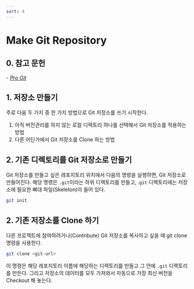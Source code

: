 ```yaml
---
sort: 4
---
```


# Make Git Repository

## 0. 참고 문헌

*- [Pro Git](https://git-scm.com/book/ko/v2)*

## 1. 저장소 만들기

주로 다음 두 가지 중 한 가지 방법으로 Git 저장소를 쓰기 시작한다.

1. 아직 버전관리를 하지 않는 로컬 디렉토리 하나를 선택해서 Git 저장소를 적용하는 방법
2. 다른 어딘가에서 Git 저장소를 Clone 하는 방법

## 2. 기존 디렉토리를 Git 저장소로 만들기

Git 저장소를 만들고 싶은 레포지토리 위치에서 다음의 명령을 실행하면, Git 저장소로 만들어진다. 해당 명령은 `.git`이라는 하위 디렉토리를 만들고, .`git` 디렉토리에는 저장소에 필요한 뼈대 파일(Skeleton)이 들어 있다. 

```bash
git init
```

## 2. 기존 저장소를 Clone 하기
다른 프로젝트에 참여하려거나(Contribute) Git 저장소를 복사하고 싶을 때 git clone 명령을 사용한다.

```bash
git clone <git-url>
```

이 명령은 해당 레포지토리 이름에 해당하는 디렉토리를 만들고 그 안에 `.git` 디렉토리를 만든다. 그리고 저장소의 데이터를 모두 가져와서 자동으로 가장 최신 버전을 Checkout 해 놓는다.
